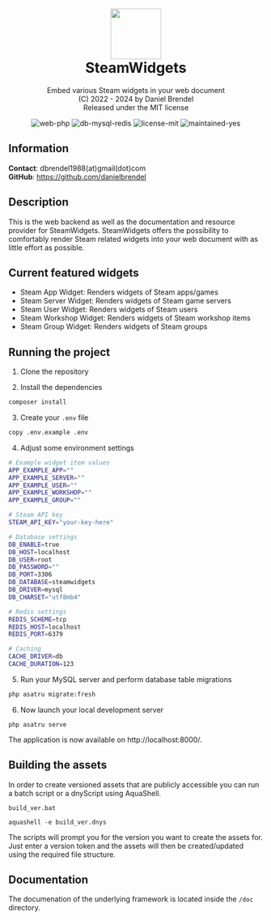 <h1 align="center">
    <img src="public/img/logo.png" width="100"/><br/>
    SteamWidgets
</h1>

<p align="center">
    Embed various Steam widgets in your web document<br/>
    (C) 2022 - 2024 by Daniel Brendel<br/>
    Released under the MIT license
</p>

<p align="center">
    <img src="https://img.shields.io/badge/web-php-orange" alt="web-php"/>
    <img src="https://img.shields.io/badge/db-mysql%20redis-pink" alt="db-mysql-redis"/>
    <img src="https://img.shields.io/badge/license-MIT-blue" alt="license-mit"/>
    <img src="https://img.shields.io/badge/maintained-yes-green" alt="maintained-yes"/>
</p>

## Information

__Contact__: dbrendel1988(at)gmail(dot)com\
__GitHub__: https://github.com/danielbrendel

## Description
This is the web backend as well as the documentation and resource provider for SteamWidgets.
SteamWidgets offers the possibility to comfortably render Steam related widgets into your web
document with as little effort as possible. 

## Current featured widgets
- Steam App Widget: Renders widgets of Steam apps/games
- Steam Server Widget: Renders widgets of Steam game servers
- Steam User Widget: Renders widgets of Steam users
- Steam Workshop Widget: Renders widgets of Steam workshop items
- Steam Group Widget: Renders widgets of Steam groups 

## Running the project

1. Clone the repository

2. Install the dependencies
```sh
composer install
```

3. Create your `.env` file
```sh
copy .env.example .env
```

4. Adjust some environment settings
```sh
# Example widget item values
APP_EXAMPLE_APP=""
APP_EXAMPLE_SERVER=""
APP_EXAMPLE_USER=""
APP_EXAMPLE_WORKSHOP=""
APP_EXAMPLE_GROUP=""

# Steam API key
STEAM_API_KEY="your-key-here"

# Database settings
DB_ENABLE=true
DB_HOST=localhost
DB_USER=root
DB_PASSWORD=""
DB_PORT=3306
DB_DATABASE=steamwidgets
DB_DRIVER=mysql
DB_CHARSET="utf8mb4"

# Redis settings
REDIS_SCHEME=tcp
REDIS_HOST=localhost
REDIS_PORT=6379

# Caching
CACHE_DRIVER=db
CACHE_DURATION=123
```

5. Run your MySQL server and perform database table migrations
```sh
php asatru migrate:fresh
```

6. Now launch your local development server
```
php asatru serve
```
The application is now available on http://localhost:8000/.

## Building the assets

In order to create versioned assets that are publicly accessible you can run a batch script or a dnyScript using AquaShell.

```
build_ver.bat
```

```
aquashell -e build_ver.dnys
```

The scripts will prompt you for the version you want to create the assets for. Just enter a version token and the assets will then be created/updated using the required file structure.

## Documentation

The documenation of the underlying framework is located inside the `/doc` directory.